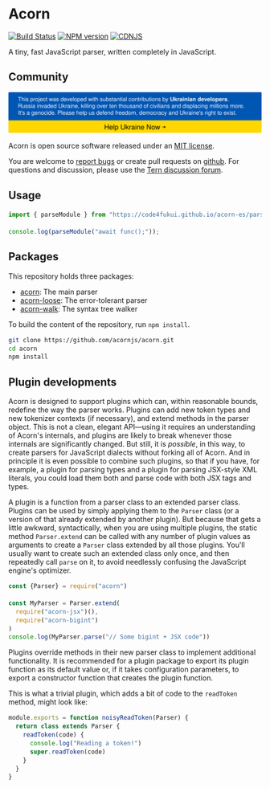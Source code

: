 # Acorn

[![Build Status](https://github.com/acornjs/acorn/workflows/ci/badge.svg)](https://github.com/acornjs/acorn/actions)
[![NPM version](https://img.shields.io/npm/v/acorn.svg)](https://www.npmjs.com/package/acorn)
[![CDNJS](https://img.shields.io/cdnjs/v/acorn.svg)](https://cdnjs.com/libraries/acorn)  

A tiny, fast JavaScript parser, written completely in JavaScript.

## Community

<a href="https://stand-with-ukraine.pp.ua/"><img src="https://raw.githubusercontent.com/vshymanskyy/StandWithUkraine/main/banner-direct.svg" width="800"></a>

Acorn is open source software released under an
[MIT license](https://github.com/acornjs/acorn/blob/master/acorn/LICENSE).

You are welcome to
[report bugs](https://github.com/acornjs/acorn/issues) or create pull
requests on [github](https://github.com/acornjs/acorn). For questions
and discussion, please use the
[Tern discussion forum](https://discuss.ternjs.net).

## Usage

```JavaScript
import { parseModule } from "https://code4fukui.github.io/acorn-es/parseModule.js";

console.log(parseModule("await func();"));
```

## Packages

This repository holds three packages:

 - [acorn](https://github.com/acornjs/acorn/tree/master/acorn/): The
   main parser
 - [acorn-loose](https://github.com/acornjs/acorn/tree/master/acorn-loose/): The
   error-tolerant parser
 - [acorn-walk](https://github.com/acornjs/acorn/tree/master/acorn-walk/): The
   syntax tree walker

To build the content of the repository, run `npm install`.

```sh
git clone https://github.com/acornjs/acorn.git
cd acorn
npm install
```

## Plugin developments

Acorn is designed to support plugins which can, within reasonable
bounds, redefine the way the parser works. Plugins can add new token
types and new tokenizer contexts (if necessary), and extend methods in
the parser object. This is not a clean, elegant API—using it requires
an understanding of Acorn's internals, and plugins are likely to break
whenever those internals are significantly changed. But still, it is
_possible_, in this way, to create parsers for JavaScript dialects
without forking all of Acorn. And in principle it is even possible to
combine such plugins, so that if you have, for example, a plugin for
parsing types and a plugin for parsing JSX-style XML literals, you
could load them both and parse code with both JSX tags and types.

A plugin is a function from a parser class to an extended parser
class. Plugins can be used by simply applying them to the `Parser`
class (or a version of that already extended by another plugin). But
because that gets a little awkward, syntactically, when you are using
multiple plugins, the static method `Parser.extend` can be called with
any number of plugin values as arguments to create a `Parser` class
extended by all those plugins. You'll usually want to create such an
extended class only once, and then repeatedly call `parse` on it, to
avoid needlessly confusing the JavaScript engine's optimizer.

```javascript
const {Parser} = require("acorn")

const MyParser = Parser.extend(
  require("acorn-jsx")(),
  require("acorn-bigint")
)
console.log(MyParser.parse("// Some bigint + JSX code"))
```

Plugins override methods in their new parser class to implement
additional functionality. It is recommended for a plugin package to
export its plugin function as its default value or, if it takes
configuration parameters, to export a constructor function that
creates the plugin function.

This is what a trivial plugin, which adds a bit of code to the
`readToken` method, might look like:

```javascript
module.exports = function noisyReadToken(Parser) {
  return class extends Parser {
    readToken(code) {
      console.log("Reading a token!")
      super.readToken(code)
    }
  }
}
```
